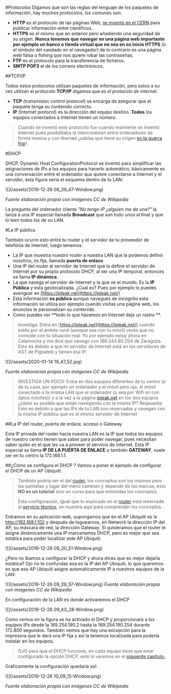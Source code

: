 #Protocolos
Digamos que son las reglas del lenguaje de los paquetes de información, hay muchos protocolos, los comunes son:

* **HTTP** es el protocolo de las páginas Web, [se inventó en el CERN](https://es.wikipedia.org/wiki/Historia_de_la_World_Wide_Web) para publicar información entre científicos.
* **HTTPS** es el mismo que en anterior pero añadiendo una seguridad de su origen. **Nunca tenemos que navegar en una página web importante por ejemplo un banco o tienda virtual que no sea en su inicio HTTPS** (o el símbolo del candado en el navegador) de lo contrario es una página web falsa o fishing que nos quiere robar las contraseñas.
* **FTP** es el protocolo para la transferencia de ficheros.
* **SMTP POP3** el de los correos electrónicos.

##TCP/IP

Todos estos protocolos utilizan paquetes de información, pero estos a su vez utilizan el protocolo **TCP/IP** digamos que es *el protocolo de Internet*.

* **TCP**  (transmision control protocol) se encarga de asegurar que el paquete tenga su contenido correcto.
* **IP** (Internet protocol) es la dirección del equipo destino. **Todos** los equipos conectados a Internet tienen un número.

>Cuando se inventó este protocolo fue cuando realmente se inventó Internet pues posibilitaba la interconexión entre ordenadores de forma masiva y con libertad ¿sabías que tiene su origen [en la guerra fría](https://es.wikipedia.org/wiki/ARPANET)?.
 
#DHCP

DHCP, Dynamic Host ConfigurationProtocol se inventó para simplificar las asignaciones de IPs a los equipos para hacerlo automático, básicamente es una conversación entre el ordenador que quiere conectarse a Internet y el servidor, esta figura sería el esquema dentro de tu LAN:

![](/assets/2019-12-26 08_39_47-Window.png)

*Fuente elaboración propia con imágenes CC de Wikipedia*

La pregunta del ordenador cliente *"No tengo IP ¿alguien me da una?"* la lanza a una IP especial llamada **Broadcast** que son todo unos al final y que lo leen todos los de su LAN.

#La IP pública

También ocurre esto entre tu router y el servidor de tu proveedor de telefónia de Internet, luego tenemos: 

* La IP que muestra nuestro router a nuestra LAN que la podemos definir nosotros, es fija, llamada **puerta de enlace**
* Una IP del router al servidor de Internet que la define el servidor de Internet por su propio protocolo DHCP, al ser una IP temporal, entonces se llama **IP dinámica**..
* La que navega el servidor de Internet y la que ve el mundo. Es la **IP Pública** y esta geolocalizada. ¿Cual es? Pues por ejemplo lo puedes averiguar en [https://ipleak.net](https://ipleak.net/)
* Esta información **es pública** aunque navegues de incógnito esta información se utiliza por ejemplo cuando visitas una página web, los anuncios te personalizan su contenido.
* Como puedes ver **todo lo que hacemos en Internet deja un rastro  **. 

>Investiga: Entra en [https://ipleak.net](https://ipleak.net/) cuando estés por el ámbito rural (aunque sea con tu móvil) verás que no coincide con tu situación real. Yo por ejemplo estoy ahora en Calamocha y me dice que navego con 188.244.80.254 de Zaragoza. Esto es debido a que mi servidor de Internet está en los servidores de AST de Pignatelli y tienen esa IP.

![](/assets/2020-01-14 19_47_52.jpg)

*Fuente elaboración propia con imágenes CC de Wikipedia*

>INVESTIGA UN POCO: Entra en dos equipos diferentes de tu centro (o de tu casa, por ejemplo un ordenador y el móvil pero ojo, el móvil conectado a la misma LAN que el ordenador (o sea por Wifi on con datos móviles)) y a la vez a la página [ipleak.net](https://ipleak.net/) en los dos equipos ¿cómo es posible que están navegando con la misma IP?
>Respuesta: Esto es debido a que las IPs de tu LAN son reservadas y navegan con la misma IP pública que es el mismo servidor de Internet

##La IP del router, puerta de enlace, acceso o Gateway

Esta IP privada del router hacia nuestra LAN es la IP que todos los equipos de nuestro centro tienen que saber para poder navegar, pues necesitan saber quién es el que les va a proveer el servicio de Internet. Esta IP especial se llama **IP DE LA PUERTA DE ENLACE** o también **GATEWAY**, suele ser en tu centro la 172.168.1.1.

##¿Cómo se configura el DHCP ?
Vamos a poner el ejemplo de configurar el DHCP de un AP Ubiquiti.

>También podría ser el del [router](/redes/router.md), los conceptos son los mismos pero las pantallas y lugar del menú cambian y depende de las marcas, esto **NO es un tutorial** sino un curso para que entiendas los conceptos.

>Esta configuración, igual que lo explicado en el [router](/redes/router.md)  está reservada al [servicio técnico](/problemas-que-hago.md), se muestra aquí para comprender los conceptos.

Entramos en su aplicación web, supongamos que en  el AP Ubiquiti es la http://192.168.1.102 y después de loguearnos, en Network la dirección IP del AP, su máscara de red, la dirección Gateway. Si quisieramos que el router le asigne dinámicamente una IP marcaríamos DHCP, pero es mejor que sea estática para poder localizar este AP Ubiquiti.

![](/assets/2019-12-26 09_20_51-Window.png)

¿Pero no íbamos a configurar la DHCP y ahora dices que es mejor dejarla estática? Ojo no te confundas esa es la IP del AP Ubiquiti, lo que queremos es que ese AP Ubiquiti asigne automáticamente IP a nuestros equipos de la LAN:

![](/assets/2019-12-26 09_39_37-Window.png)
*Fuente elaboración propia con imágenes CC de Wikipedia*

En configuración de la LAN es donde activaremos el DHCP

![](/assets/2019-12-26 09_43_28-Window.png)

Como vemos en la figura se ha activado el DHCP y proporcionará a los equipos IPs desde la 169.254.190.2 hasta la 169.254.190.254 durante 172.800 segundos. También vemos que hay una excepción para la impresora que le dará una IP fija y así la tenemos localizada para poderla instalar en los equipos.

>OJO para que el DHCP funcione, en cada equipo tiene que estar configurado la opción DHCP, esto lo veremos en el [siguiente capítulo.](/redes/ips.md)

Gráficamente la configuración quedaría así:

![](/assets/2019-12-26 10_09_15-Window.png)

*Fuente elaboración propia con imágenes CC de Wikipedia*




